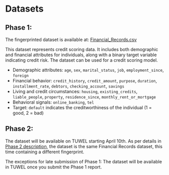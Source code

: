 # Datasets

## Phase 1: 
The fingerprinted dataset is available at: [Financial_Records.csv](https://raw.githubusercontent.com/sbaresearch/data-fingerprinting/refs/heads/speml/docs/static/Financial_Records.csv)

This dataset represents credit scoring data. It includes both demographic and financial attributes for individuals, along with a binary target variable indicating credit risk. The dataset can be used for a credit scoring model. 

- Demographic attributes: `age`, `sex`, `marital_status`, `job`, `employment_since`, `foreign`
- Financial behavior: `credit_history`, `credit_amount`, `purpose`, `duration`, `installment_rate`, `debtors`, `checking_account`, `savings` 
- Living and credit circumstances: `housing`, `existing_credits`, `liable_people`, `property`, `residence_since`, `monthly_rent_or_mortgage`
- Behavioral signals: `online_banking`, `tel`
- Target: `default` indicates the creditworthiness of the individual (1 = good, 2 = bad)

## Phase 2: 
The dataset will be available on TUWEL starting April 10th. As per details in [Phase 2 description](_phase2.md), the dataset is the same Financial Records dataset, this time containing a different fingerprint.

The exceptions for late submission of Phase 1: The dataset will be available in TUWEL once you submit the Phase 1 report.
